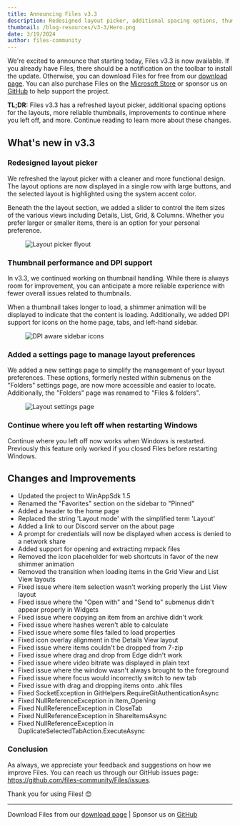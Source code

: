 ```yaml
---
title: Announcing Files v3.3
description: Redesigned layout picker, additional spacing options, thumbnail improvements.
thumbnail: /blog-resources/v3-3/Hero.png
date: 3/19/2024
author: files-community
---
```


We're excited to announce that starting today, Files v3.3 is now available. If you already have Files, there should be a notification on the toolbar to install the update. Otherwise, you can download Files for free from our [download page](/download/). You can also purchase Files on the [Microsoft Store](ms-windows-store://pdp/?ProductId=9nghp3dx8hdx&cid=FilesWebsite) or sponsor us on [GitHub](https://github.com/sponsors/yaira2) to help support the project.

**TL;DR:** Files v3.3 has a refreshed layout picker, additional spacing options for the layouts, more reliable thumbnails, improvements to continue where you left off, and more. Continue reading to learn more about these changes.

## What's new in v3.3

### Redesigned layout picker

We refreshed the layout picker with a cleaner and more functional design. The layout options are now displayed in a single row with large buttons, and the selected layout is highlighted using the system accent color.

Beneath the the layout section, we added a slider to control the item sizes of the various views including Details, List, Grid, & Columns. Whether you prefer larger or smaller items, there is an option for your personal preference.

<figure>
    <img src="/blog-resources/v3-3/LayoutPicker.png" alt="Layout picker flyout" />
</figure>


### Thumbnail performance and DPI support

In v3.3, we continued working on thumbnail handling. While there is always room for improvement, you can anticipate a more reliable experience with fewer overall issues related to thumbnails.

When a thumbnail takes longer to load, a shimmer animation will be displayed to indicate that the content is loading. Additionally, we added DPI support for icons on the home page, tabs, and left-hand sidebar.

<figure>
    <img src="/blog-resources/v3-3/SidebarIcons.png" alt="DPI aware sidebar icons" />
</figure>


### Added a settings page to manage layout preferences

We added a new settings page to simplify the management of your layout preferences. These options, formerly nested within submenus on the "Folders" settings page, are now more accessible and easier to locate. Additionally, the "Folders" page was renamed to "Files & folders".

<figure>
    <img src="/blog-resources/v3-3/LayoutSettings.png" alt="Layout settings page" />
</figure>


### Continue where you left off when restarting Windows

Continue where you left off now works when Windows is restarted. Previously this feature only worked if you closed Files before restarting Windows.


## Changes and Improvements

- Updated the project to WinAppSdk 1.5
- Renamed the "Favorites" section on the sidebar to "Pinned"
- Added a header to the home page
- Replaced the string 'Layout mode' with the simplified term 'Layout'
- Added a link to our Discord server on the about page
- A prompt for credentials will now be displayed when access is denied to a network share
- Added support for opening and extracting mrpack files
- Removed the icon placeholder for web shortcuts in favor of the new shimmer animation
- Removed the transition when loading items in the Grid View and List View layouts
- Fixed issue where item selection wasn't working properly the List View layout
- Fixed issue where the "Open with" and "Send to" submenus didn't appear properly in Widgets
- Fixed issue where copying an item from an archive didn't work
- Fixed issue where hashes weren't able to calculate
- Fixed issue where some files failed to load properties
- Fixed icon overlay alignment in the Details View layout
- Fixed issue where items couldn't be dropped from 7-zip
- Fixed issue where drag and drop from Edge didn't work
- Fixed issue where video bitrate was displayed in plain text
- Fixed issue where the window wasn't always brought to the foreground
- Fixed issue where focus would incorrectly switch to new tab
- Fixed issue with drag and dropping items onto .ahk files
- Fixed SocketException in GitHelpers.RequireGitAuthenticationAsync
- Fixed NullReferenceException in Item_Opening
- Fixed NullReferenceException in CloseTab
- Fixed NullReferenceException in ShareItemsAsync
- Fixed NullReferenceException in DuplicateSelectedTabAction.ExecuteAsync

### Conclusion

As always, we appreciate your feedback and suggestions on how we improve Files. You can reach us through our GitHub issues page: https://github.com/files-community/Files/issues.

Thank you for using Files! 😊

---

Download Files from our [download page](/download/) | Sponsor us on [GitHub](https://github.com/sponsors/yaira2)
